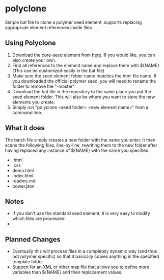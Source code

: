 polyclone
=========

Simple bat file to clone a polymer seed element, supports replacing appropriate element references inside files

Using Polyclone
-------

1. Download the core-seed element from [here](http://www.polymer-project.org/docs/start/reusableelements.html).  If you would like, you can also create your own.
2. Find all references to the element name and replace them with ${NAME} (This can be customized easily in the bat file)
3. Make sure the seed element folder name matches the html file name.  If you downloaded the official polymer seed, you will need to rename the folder to remove the "-master".
4. Download the bat file in the repository to the same place you put the seed element folder.  This will also be where you want to store the new elements you create.
5. Simply run "polyclone &lt;seed folder&gt; &lt;new element name&gt;" from a command line.


What it does
-------
The batch file simply creates a new folder with the name you enter.  It then scans the following files, line-by-line, rewriting them to the new folder after having replaced any instance of ${NAME} with the name you specified.

 - <element name>.html
 - <element name>.css
 - demo.html
 - index.html
 - readme.md
 - bower.json


Notes
-------
 - If you don't use the standard seed element, it is very easy to modify which files are processed.
 - 
 

Planned Changes
-------

 - Eventually this will process files in a completely dynamic way (and thus not polymer specific) so that it basically copies anything in the specified template folder.
 - Support for an XML or other map file that allows you to define more variables than ${NAME} and their replacement values.
